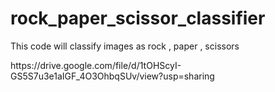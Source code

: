# rock_paper_scissor_classifier
This code will classify images as rock , paper , scissors

<p>https://drive.google.com/file/d/1tOHScyI-GS5S7u3e1aIGF_4O3OhbqSUv/view?usp=sharing</p>

